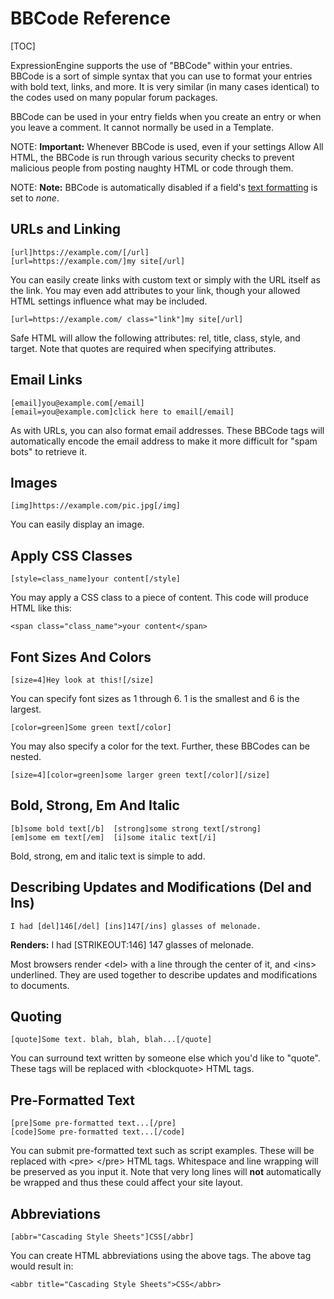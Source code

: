 <!--
    This source file is part of the open source project
    ExpressionEngine User Guide (https://github.com/ExpressionEngine/ExpressionEngine-User-Guide)

    @link      https://expressionengine.com/
    @copyright Copyright (c) 2003-2020, Packet Tide, LLC (https://packettide.com)
    @license   https://expressionengine.com/license Licensed under Apache License, Version 2.0
-->

# BBCode Reference

[TOC]

ExpressionEngine supports the use of "BBCode" within your entries. BBCode is a sort of simple syntax that you can use to format your entries with bold text, links, and more. It is very similar (in many cases identical) to the codes used on many popular forum packages.

BBCode can be used in your entry fields when you create an entry or when you leave a comment. It cannot normally be used in a Template.

NOTE: **Important:** Whenever BBCode is used, even if your settings Allow All HTML, the BBCode is run through various security checks to prevent malicious people from posting naughty HTML or code through them.

NOTE: **Note:** BBCode is automatically disabled if a field's [text formatting](general/text-formatting.md) is set to _none_.

## URLs and Linking

    [url]https://example.com/[/url]
    [url=https://example.com/]my site[/url]

You can easily create links with custom text or simply with the URL itself as the link. You may even add attributes to your link, though your allowed HTML settings influence what may be included.

    [url=https://example.com/ class="link"]my site[/url]

Safe HTML will allow the following attributes: rel, title, class, style, and target. Note that quotes are required when specifying attributes.

## Email Links

    [email]you@example.com[/email]
    [email=you@example.com]click here to email[/email]

As with URLs, you can also format email addresses. These BBCode tags will automatically encode the email address to make it more difficult for "spam bots" to retrieve it.

## Images

    [img]https://example.com/pic.jpg[/img]

You can easily display an image.

## Apply CSS Classes

    [style=class_name]your content[/style]

You may apply a CSS class to a piece of content. This code will produce HTML like this:

    <span class="class_name">your content</span>

## Font Sizes And Colors

    [size=4]Hey look at this![/size]

You can specify font sizes as 1 through 6. 1 is the smallest and 6 is the largest.

    [color=green]Some green text[/color]

You may also specify a color for the text. Further, these BBCodes can be nested.

    [size=4][color=green]some larger green text[/color][/size]

## Bold, Strong, Em And Italic

    [b]some bold text[/b]  [strong]some strong text[/strong]
    [em]some em text[/em]  [i]some italic text[/i]

Bold, strong, em and italic text is simple to add.

## Describing Updates and Modifications (Del and Ins)

    I had [del]146[/del] [ins]147[/ins] glasses of melonade.

**Renders:** I had \[STRIKEOUT:146\] 147 glasses of melonade.

Most browsers render &lt;del&gt; with a line through the center of it, and &lt;ins&gt; underlined. They are used together to describe updates and modifications to documents.

## Quoting

    [quote]Some text. blah, blah, blah...[/quote]

You can surround text written by someone else which you'd like to "quote". These tags will be replaced with &lt;blockquote&gt; HTML tags.

## Pre-Formatted Text

    [pre]Some pre-formatted text...[/pre]
    [code]Some pre-formatted text...[/code]

You can submit pre-formatted text such as script examples. These will be replaced with &lt;pre&gt; &lt;/pre&gt; HTML tags. Whitespace and line wrapping will be preserved as you input it. Note that very long lines will **not** automatically be wrapped and thus these could affect your site layout.

## Abbreviations

    [abbr="Cascading Style Sheets"]CSS[/abbr]

You can create HTML abbreviations using the above tags. The above tag would result in:

    <abbr title="Cascading Style Sheets">CSS</abbr>
